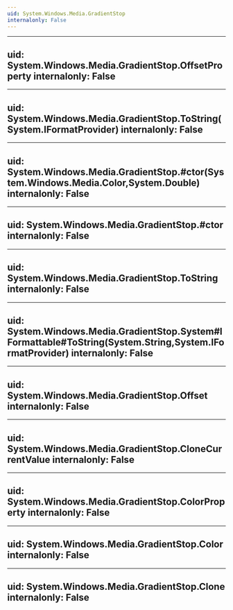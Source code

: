 ```yaml
---
uid: System.Windows.Media.GradientStop
internalonly: False
---
```


---
uid: System.Windows.Media.GradientStop.OffsetProperty
internalonly: False
---

---
uid: System.Windows.Media.GradientStop.ToString(System.IFormatProvider)
internalonly: False
---

---
uid: System.Windows.Media.GradientStop.#ctor(System.Windows.Media.Color,System.Double)
internalonly: False
---

---
uid: System.Windows.Media.GradientStop.#ctor
internalonly: False
---

---
uid: System.Windows.Media.GradientStop.ToString
internalonly: False
---

---
uid: System.Windows.Media.GradientStop.System#IFormattable#ToString(System.String,System.IFormatProvider)
internalonly: False
---

---
uid: System.Windows.Media.GradientStop.Offset
internalonly: False
---

---
uid: System.Windows.Media.GradientStop.CloneCurrentValue
internalonly: False
---

---
uid: System.Windows.Media.GradientStop.ColorProperty
internalonly: False
---

---
uid: System.Windows.Media.GradientStop.Color
internalonly: False
---

---
uid: System.Windows.Media.GradientStop.Clone
internalonly: False
---
